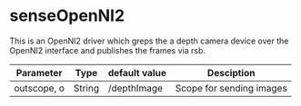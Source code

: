senseOpenNI2
============

This is an OpenNI2 driver which greps the a depth camera device over the OpenNI2 interface and publishes the frames via rsb.

|  Parameter  |  Type  | default value |        Desciption        |
| ----------- | ------ | ------------- | ------------------------ |
| outscope, o | String | /depthImage   | Scope for sending images | 
